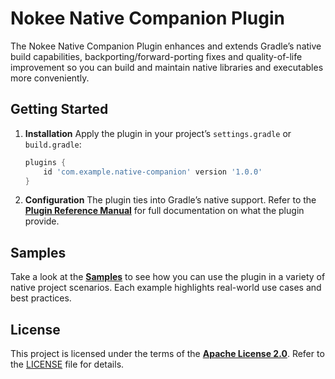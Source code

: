 # Nokee Native Companion Plugin

The Nokee Native Companion Plugin enhances and extends Gradle’s native build capabilities, backporting/forward-porting fixes and quality-of-life improvement so you can build and maintain native libraries and executables more conveniently.

## Getting Started

1. **Installation**
   Apply the plugin in your project’s `settings.gradle` or `build.gradle`:
   ```groovy
   plugins {
       id 'com.example.native-companion' version '1.0.0'
   }
   ```

2. **Configuration**
   The plugin ties into Gradle’s native support.
   Refer to the **[Plugin Reference Manual](native-companion-plugin.md)** for full documentation on what the plugin provide.

## Samples

Take a look at the **[Samples](#samples)** to see how you can use the plugin in a variety of native project scenarios.
Each example highlights real-world use cases and best practices.

## License

This project is licensed under the terms of the [**Apache License 2.0**](https://www.apache.org/licenses/LICENSE-2.0). Refer to the [LICENSE](#LICENSE) file for details.
